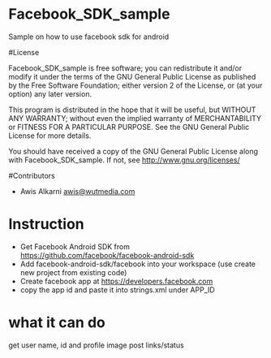 Facebook_SDK_sample
===================

Sample on how to use facebook sdk for android

#License

Facebook_SDK_sample is free software; you can redistribute it and/or modify it under the terms of the GNU General Public License as published by the Free Software Foundation; either version 2 of the License, or (at your option) any later version.

This program is distributed in the hope that it will be useful, but WITHOUT ANY WARRANTY; without even the implied warranty of MERCHANTABILITY or FITNESS FOR A PARTICULAR PURPOSE. See the GNU General Public License for more details.

You should have received a copy of the GNU General Public License along with Facebook_SDK_sample. If not, see <http://www.gnu.org/licenses/>

#Contributors

- Awis Alkarni <awis@wutmedia.com> 

# Instruction
- Get Facebook Android SDK from https://github.com/facebook/facebook-android-sdk
- Add facebook-android-sdk/facebook into your workspace (use create new project from existing code)
- Create facebook app at https://developers.facebook.com
- copy the app id and paste it into strings.xml under APP_ID

# what it can do

get user name, id and profile image
post links/status

